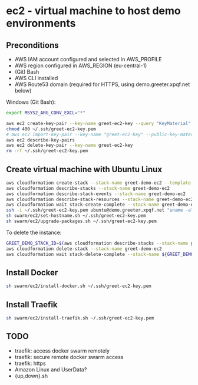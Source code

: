 # ec2 - virtual machine to host demo environments

## Preconditions

- AWS IAM account configured and selected in AWS_PROFILE
- AWS region configured in AWS_REGION (eu-central-1)
- (Git) Bash
- AWS CLI installed
- AWS Route53 domain (required for HTTPS, using demo.greeter.xpqf.net below)

Windows (Git Bash):

```bash
export MSYS2_ARG_CONV_EXCL="*"
```

```bash
aws ec2 create-key-pair --key-name greet-ec2-key --query "KeyMaterial" --output text > ~/.ssh/greet-ec2-key.pem
chmod 400 ~/.ssh/greet-ec2-key.pem
# aws ec2 import-key-pair --key-name "greet-ec2-key" --public-key-material fileb://~/.ssh/id_rsa.pub
aws ec2 describe-key-pairs
aws ec2 delete-key-pair --key-name greet-ec2-key
rm -rf ~/.ssh/greet-ec2-key.pem
```

## Create virtual machine with Ubuntu Linux

```bash
aws cloudformation create-stack --stack-name greet-demo-ec2 --template-body file://swarm/ec2/ec2.cfn.yml
aws cloudformation describe-stacks --stack-name greet-demo-ec2
aws cloudformation describe-stack-events --stack-name greet-demo-ec2
aws cloudformation describe-stack-resources --stack-name greet-demo-ec2
aws cloudformation wait stack-create-complete --stack-name greet-demo-ec2
ssh -i ~/.ssh/greet-ec2-key.pem ubuntu@demo.greeter.xpqf.net "uname -a"
sh swarm/ec2/set-hostname.sh ~/.ssh/greet-ec2-key.pem
sh swarm/ec2/upgrade-packages.sh ~/.ssh/greet-ec2-key.pem
```

To delete the instance:

```bash
GREET_DEMO_STACK_ID=$(aws cloudformation describe-stacks --stack-name greet-demo-ec2 --query 'Stacks[0].StackId' --output text)
aws cloudformation delete-stack --stack-name greet-demo-ec2
aws cloudformation wait stack-delete-complete --stack-name ${GREET_DEMO_STACK_ID}
```

## Install Docker

```bash
sh swarm/ec2/install-docker.sh ~/.ssh/greet-ec2-key.pem
```

## Install Traefik

```bash
sh swarm/ec2/install-traefik.sh ~/.ssh/greet-ec2-key.pem
```

## TODO

- traefik: access docker swarm remotely
- traefik: secure remote docker swarm access
- traefik: https
- Amazon Linux and UserData?
- {up,down}.sh
